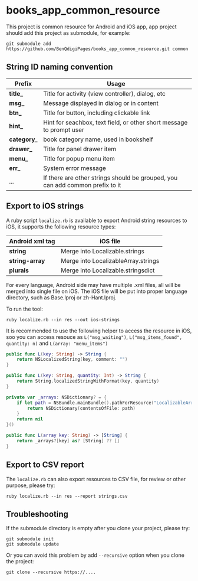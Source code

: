 books_app_common_resource
=========================

This project is common resource for Android and iOS app, app project should add this project
as submodule, for example:

````
git submodule add https://github.com/BenQdigiPages/books_app_common_resource.git common
````

String ID naming convention
---------------------------

Prefix        | Usage
--------------|--------
**title_**    | Title for activity (view controller), dialog, etc
**msg_**      | Message displayed in dialog or in content
**btn_**      | Title for button, including clickable link
**hint_**     | Hint for seachbox, text field, or other short message to prompt user
**category_** | book category name, used in bookshelf
**drawer_**   | Title for panel drawer item
**menu_**     | Title for popup menu item
**err_**      | System error message
...           | If there are other strings should be grouped, you can add common prefix to it

Export to iOS strings
---------------------

A ruby script `localize.rb` is available to export Android string resources to iOS, it supports
the following resource types:

Android xml tag  | iOS file
-----------------|-----------
**string**       | Merge into Localizable.strings
**string-array** | Merge into LocalizableArray.strings
**plurals**      | Merge into Localizable.stringsdict

For every language, Android side may have multiple .xml files, all will be merged into
single file on iOS. The iOS file will be put into proper language directory, such as Base.lproj
or zh-Hant.lproj.

To run the tool:

````
ruby localize.rb --in res --out ios-strings
````

It is recommended to use the following helper to access the resource in iOS,
soo you can access resouce as `L("msg_waiting")`, `L("msg_items_found", quantity: n)`
and `L(array: "menu_items")`


````swift
public func L(key: String) -> String {
    return NSLocalizedString(key, comment: "")
}

public func L(key: String, quantity: Int) -> String {
    return String.localizedStringWithFormat(key, quantity)
}

private var _arrays: NSDictionary? = {
    if let path = NSBundle.mainBundle().pathForResource("LocalizableArray", ofType: "strings") {
        return NSDictionary(contentsOfFile: path)
    }
    return nil
}()

public func L(array key: String) -> [String] {
    return _arrays?[key] as? [String] ?? []
}
````

Export to CSV report
--------------------

The `localize.rb` can also export resources to CSV file, for review or other purpose, please try:

````
ruby localize.rb --in res --report strings.csv
````

Troubleshooting
---------------

If the submodule directory is empty after you clone your project, please try:

````
git submodule init
git submodule update
````

Or you can avoid this problem by add `--recursive` option when you clone the project:

````
git clone --recursive https://....
````

